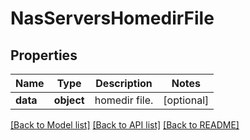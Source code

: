 # NasServersHomedirFile

## Properties
Name | Type | Description | Notes
------------ | ------------- | ------------- | -------------
**data** | **object** | homedir file. | [optional] 

[[Back to Model list]](../README.md#documentation-for-models) [[Back to API list]](../README.md#documentation-for-api-endpoints) [[Back to README]](../README.md)


